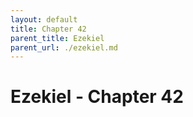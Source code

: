 ```yaml
---
layout: default
title: Chapter 42
parent_title: Ezekiel
parent_url: ./ezekiel.md
---
```


# Ezekiel - Chapter 42
